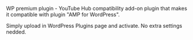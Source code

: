 WP premium plugin - YouTube Hub compatibility add-on plugin that makes it compatible with plugin "AMP for WordPress".

Simply upload in WordPress Plugins page and activate. No extra settings nedded.
